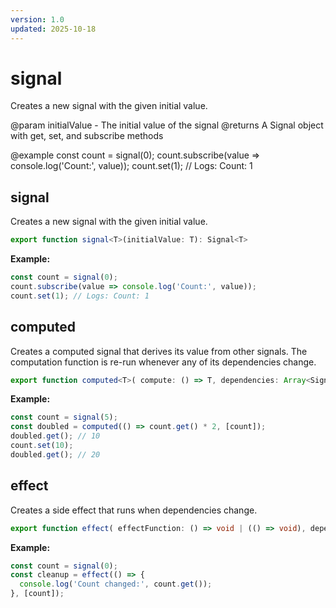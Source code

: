 ```yaml
---
version: 1.0
updated: 2025-10-18
---
```


# signal

Creates a new signal with the given initial value.

@param initialValue - The initial value of the signal
@returns A Signal object with get, set, and subscribe methods

@example
const count = signal(0);
count.subscribe(value => console.log('Count:', value));
count.set(1); // Logs: Count: 1

## signal

Creates a new signal with the given initial value.

```typescript
export function signal<T>(initialValue: T): Signal<T>
```

**Example:**

```typescript
const count = signal(0);
count.subscribe(value => console.log('Count:', value));
count.set(1); // Logs: Count: 1
```

## computed

Creates a computed signal that derives its value from other signals.
The computation function is re-run whenever any of its dependencies change.

```typescript
export function computed<T>( compute: () => T, dependencies: Array<Signal<unknown> | ComputedSignal<unknown>>, ): ComputedSignal<T>
```

**Example:**

```typescript
const count = signal(5);
const doubled = computed(() => count.get() * 2, [count]);
doubled.get(); // 10
count.set(10);
doubled.get(); // 20
```

## effect

Creates a side effect that runs when dependencies change.

```typescript
export function effect( effectFunction: () => void | (() => void), dependencies: Array<Signal<unknown> | ComputedSignal<unknown>>, ): () => void
```

**Example:**

```typescript
const count = signal(0);
const cleanup = effect(() => {
  console.log('Count changed:', count.get());
}, [count]);
```
